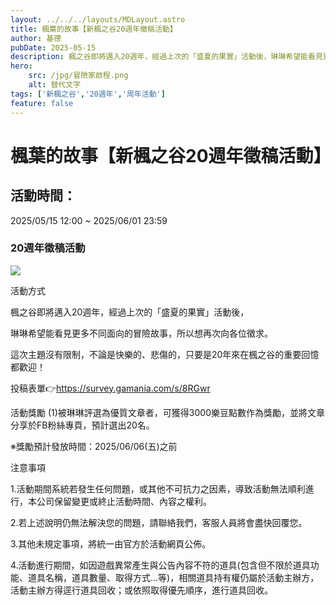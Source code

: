 ```yaml
---
layout: ../../../layouts/MDLayout.astro
title: 楓葉的故事【新楓之谷20週年徵稿活動】
author: 基德
pubDate: 2025-05-15
description: 楓之谷即將邁入20週年，經過上次的「盛夏的果實」活動後，琳琳希望能看見更多不同面向的冒險故事，所以想再次向各位徵求。這次主題沒有限制，不論是快樂的、悲傷的，只要是20年來在楓之谷的重要回憶都歡迎！
hero: 
    src: /jpg/冒險家啟程.png
    alt: 替代文字
tags: ['新楓之谷','20週年','周年活動']
feature: false
---
```

# 楓葉的故事【新楓之谷20週年徵稿活動】

## 活動時間：

2025/05/15 12:00 ~ 2025/06/01 23:59

### 20週年徵稿活動

![](/jpg/冒險家啟程.png)

活動方式

楓之谷即將邁入20週年，經過上次的「盛夏的果實」活動後，

琳琳希望能看見更多不同面向的冒險故事，所以想再次向各位徵求。

這次主題沒有限制，不論是快樂的、悲傷的，只要是20年來在楓之谷的重要回憶都歡迎！

 

投稿表單👉https://survey.gamania.com/s/8RGwr

 
活動獎勵
(1)被琳琳評選為優質文章者，可獲得3000樂豆點數作為獎勵，並將文章分享於FB粉絲專頁，預計選出20名。

※獎勵預計發放時間：2025/06/06(五)之前

注意事項

1.活動期間系統若發生任何問題，或其他不可抗力之因素，導致活動無法順利進行，本公司保留變更或終止活動時間、內容之權利。

2.若上述說明仍無法解決您的問題，請聯絡我們，客服人員將會盡快回覆您。

3.其他未規定事項，將統一由官方於活動網頁公佈。

4.活動進行期間，如因遊戲異常產生與公告內容不符的道具(包含但不限於道具功能、道具名稱，道具數量、取得方式...等)，相關道具持有權仍屬於活動主辦方，活動主辦方得逕行道具回收；或依照取得優先順序，進行道具回收。

